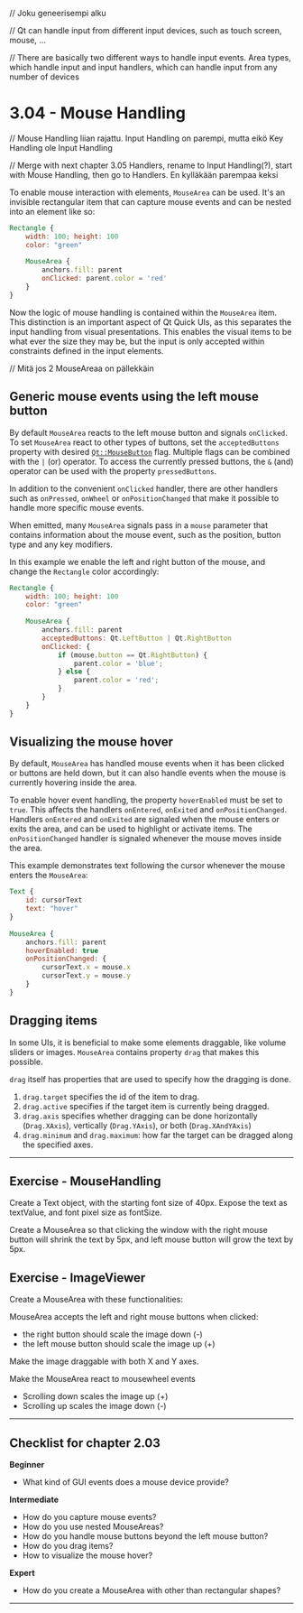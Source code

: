 // Joku geneerisempi alku

// Qt can handle input from different input devices, such as touch screen, mouse, ...

// There are basically two different ways to handle input events. Area types, which handle input and input handlers, which can handle input from any number of devices 

# 3.04 - Mouse Handling

// Mouse Handling liian rajattu. Input Handling on parempi, mutta eikö Key Handling ole Input Handling

// Merge with next chapter 3.05 Handlers, rename to Input Handling(?), start with Mouse Handling, then go to Handlers. En kylläkään parempaa keksi

To enable mouse interaction with elements, `MouseArea` can be used. It's an invisible rectangular item that can capture mouse events and can be nested into an element like so:

```qml
Rectangle {
    width: 100; height: 100
    color: "green"
     
    MouseArea {
        anchors.fill: parent
        onClicked: parent.color = 'red'
    }
}
```

Now the logic of mouse handling is contained within the `MouseArea` item. This distinction is an important aspect of Qt Quick UIs, as this separates the input handling from visual presentations. This enables the visual items to be what ever the size they may be, but the input is only accepted within constraints defined in the input elements.

// Mitä jos 2 MouseAreaa on pällekkäin

## Generic mouse events using the left mouse button

By default `MouseArea` reacts to the left mouse button and signals `onClicked`. To set `MouseArea` react to other types of buttons, set the `acceptedButtons` property with desired [`Qt::MouseButton`](http://doc.qt.io/qt-5/qt.html#MouseButton-enum) flag. Multiple flags can be combined with the `|` (or) operator. To access the currently pressed buttons, the `&` (and) operator can be used with the property `pressedButtons`.

In addition to the convenient `onClicked` handler, there are other handlers such as `onPressed`, `onWheel` or `onPositionChanged` that make it possible to handle more specific mouse events.

When emitted, many `MouseArea` signals pass in a `mouse` parameter that contains information about the mouse event, such as the position, button type and any key modifiers.

In this example we enable the left and right button of the mouse, and change the `Rectangle` color accordingly:

```qml
Rectangle {
    width: 100; height: 100
    color: "green"
     
    MouseArea {
        anchors.fill: parent
        acceptedButtons: Qt.LeftButton | Qt.RightButton
        onClicked: {
            if (mouse.button == Qt.RightButton) {
                parent.color = 'blue';
            } else {
                parent.color = 'red';
            }
        }
    }
}
```

## Visualizing the mouse hover

By default, `MouseArea` has handled mouse events when it has been clicked or buttons are held down, but it can also handle events when the mouse is currently hovering inside the area.

To enable hover event handling, the property `hoverEnabled` must be set to `true`. This affects the handlers `onEntered`, `onExited` and `onPositionChanged`. Handlers `onEntered` and `onExited` are signaled when the mouse enters or exits the area, and can be used to highlight or activate items. The `onPositionChanged` handler is signaled whenever the mouse moves inside the area. 

This example demonstrates text following the cursor whenever the mouse enters the `MouseArea`:

```qml
Text {
    id: cursorText
    text: "hover"
}
     
MouseArea {
    anchors.fill: parent
    hoverEnabled: true
    onPositionChanged: {
        cursorText.x = mouse.x
        cursorText.y = mouse.y
    } 
}
```

## Dragging items

In some UIs, it is beneficial to make some elements draggable, like volume sliders or images. `MouseArea` contains property `drag` that makes this possible.

`drag` itself has properties that are used to specify how the dragging is done.

1. `drag.target` specifies the id of the item to drag.
2. `drag.active` specifies if the target item is currently being dragged.
3. `drag.axis` specifies whether dragging can be done horizontally (`Drag.XAxis`), vertically (`Drag.YAxis`), or both (`Drag.XAndYAxis`)
4. `drag.minimum` and `drag.maximum`: how far the target can be dragged along the specified axes.

***

## Exercise - MouseHandling

Create a Text object, with the starting font size of 40px. Expose the text as textValue, and font pixel size as fontSize.

Create a MouseArea so that clicking the window with the right mouse button will shrink the text by 5px, and left mouse button will grow the text by 5px.

## Exercise - ImageViewer

Create a MouseArea with these functionalities:

MouseArea accepts the left and right mouse buttons when clicked:
- the right button should scale the image down (-)
- the left mouse button should scale the image up (+)

Make the image draggable with both X and Y axes.

Make the MouseArea react to mousewheel events
- Scrolling down scales the image up (+)
- Scrolling up scales the image down (-)

***

## Checklist for chapter 2.03

**Beginner**

* What kind of GUI events does a mouse device provide?

**Intermediate**

* How do you capture mouse events?
* How do you use nested MouseAreas?
* How do you handle mouse buttons beyond the left mouse button?
* How do you drag items?
* How to visualize the mouse hover?

**Expert**

* How do you create a MouseArea with other than rectangular shapes?

***
